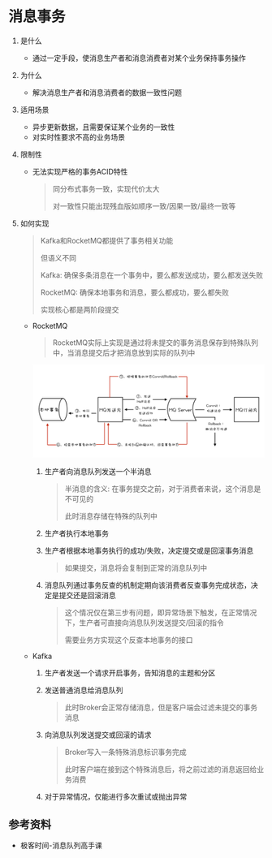 # 消息事务

1. 是什么

   * 通过一定手段，使消息生产者和消息消费者对某个业务保持事务操作

2. 为什么

   * 解决消息生产者和消息消费者的数据一致性问题

3. 适用场景

   * 异步更新数据，且需要保证某个业务的一致性
   * 对实时性要求不高的业务场景

4. 限制性

   * 无法实现严格的事务ACID特性

     > 同分布式事务一致，实现代价太大
     >
     > 对一致性只能出现残血版如顺序一致/因果一致/最终一致等

5. 如何实现

   > Kafka和RocketMQ都提供了事务相关功能
   >
   > 但语义不同
   >
   > Kafka: 确保多条消息在一个事务中，要么都发送成功，要么都发送失败
   >
   > RocketMQ: 确保本地事务和消息，要么都成功，要么都失败
   >
   > 实现核心都是两阶段提交

   * RocketMQ

     > RocketMQ实际上实现是通过将未提交的事务消息保存到特殊队列中，当消息提交后才把消息放到实际的队列中

     ![rocketmq-transcation](消息事务.assets/rocketmq-transcation.jpeg)

     1. 生产者向消息队列发送一个半消息

        > 半消息的含义: 在事务提交之前，对于消费者来说，这个消息是不可见的
        >
        > 此时消息存储在特殊的队列中

     2. 生产者执行本地事务

     3. 生产者根据本地事务执行的成功/失败，决定提交或是回滚事务消息

        > 如果提交，消息将会复制到正常的消息队列中
     
     4. 消息队列通过事务反查的机制定期向该消费者反查事务完成状态，决定是提交还是回滚消息
     
        > 这个情况仅在第三步有问题，即异常场景下触发，在正常情况下，生产者可直接向消息队列发送提交/回滚的指令
        >
        > 需要业务方实现这个反查本地事务的接口
   
   * Kafka
   
     1. 生产者发送一个请求开启事务，告知消息的主题和分区
   
     2. 发送普通消息给消息队列
   
        > 此时Broker会正常存储消息，但是客户端会过滤未提交的事务消息
   
     3. 向消息队列发送提交或回滚的请求
   
        > Broker写入一条特殊消息标识事务完成
        >
        > 此时客户端在接到这个特殊消息后，将之前过滤的消息返回给业务消费
   
     4. 对于异常情况，仅能进行多次重试或抛出异常



## 参考资料

* 极客时间-消息队列高手课